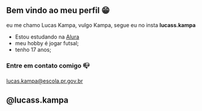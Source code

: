 ## Bem vindo ao meu perfil 😁

 eu me chamo Lucas Kampa, vulgo Kampa,   segue eu no insta **lucass.kampa**

 - Estou estudando na [Alura](https://www.alura.com.br)
 - meu hobby é jogar futsal;
 - tenho 17 anos;

### Entre em contato comigo 📪

lucas.kampa@escola.pr.gov.br

## @lucass.kampa
